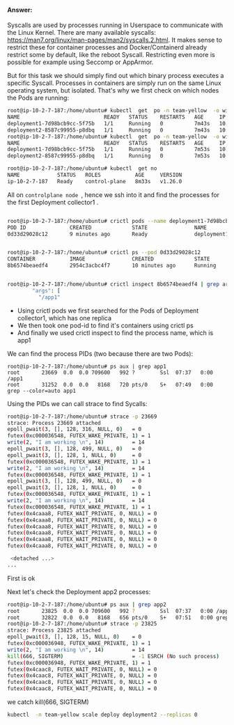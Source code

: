 
#### Answer:

Syscalls are used by processes running in Userspace to communicate with the Linux Kernel. There are many available syscalls: https://man7.org/linux/man-pages/man2/syscalls.2.html. It makes sense to restrict these for container processes and Docker/Containerd already restrict some by default, like the reboot Syscall. Restricting even more is possible for example using Seccomp or AppArmor.

But for this task we should simply find out which binary process executes a specific Syscall. Processes in containers are simply run on the same Linux operating system, but isolated. That's why we first check on which nodes the Pods are running:

```sh
root@ip-10-2-7-187:/home/ubuntu# kubectl  get  po -n team-yellow  -o wide
NAME                           READY   STATUS    RESTARTS   AGE     IP             NODE            NOMINATED NODE   RE                                                           ADINESS GATES
deployment1-7d98bcb9cc-5f75b   1/1     Running   0          7m43s   10.0.171.195   ip-10-2-7-187   <none>           <n                                                           one>
deployment2-8587c99955-p8dbq   1/1     Running   0          7m43s   10.0.171.197   ip-10-2-7-187   <none>           <n                                                           one>
root@ip-10-2-7-187:/home/ubuntu# kubectl  get  po -n team-yellow  -o wide
NAME                           READY   STATUS    RESTARTS   AGE     IP             NODE            NOMINATED NODE   READINESS GATES
deployment1-7d98bcb9cc-5f75b   1/1     Running   0          7m53s   10.0.171.195   ip-10-2-7-187   <none>           <none>
deployment2-8587c99955-p8dbq   1/1     Running   0          7m53s   10.0.171.197   ip-10-2-7-187   <none>           <none>

root@ip-10-2-7-187:/home/ubuntu# kubectl  get no
NAME            STATUS   ROLES           AGE     VERSION
ip-10-2-7-187   Ready    control-plane   8m33s   v1.26.0

```

All on `controlplane node `, hence we ssh into it and find the processes for the first Deployment collector1 .

```sh

root@ip-10-2-7-187:/home/ubuntu# crictl pods --name deployment1-7d98bcb9cc-5f75b
POD ID              CREATED             STATE               NAME                           NAMESPACE           ATTEMPT             RUNTIME
0d33d29028c12       9 minutes ago       Ready               deployment1-7d98bcb9cc-5f75b   team-yellow         1                   (default)


root@ip-10-2-7-187:/home/ubuntu# crictl ps --pod 0d33d29028c12
CONTAINER           IMAGE               CREATED             STATE               NAME                ATTEMPT             POD ID              POD
8b6574beaedf4       2954c3acbc4f7       10 minutes ago      Running             busybox             0                   0d33d29028c12       deployment1-7d98bcb9cc-5f75b


root@ip-10-2-7-187:/home/ubuntu# crictl inspect 8b6574beaedf4 | grep args -A1
        "args": [
          "/app1"

```

* Using crictl pods we first searched for the Pods of Deployment collector1, which has one replica
* We then took one pod-id to find it's containers using crictl ps
* And finally we used crictl inspect to find the process name, which is app1

We can find the process PIDs (two because there are two Pods):

```
root@ip-10-2-7-187:/home/ubuntu# ps aux | grep app1
root       23669  0.0  0.0 709600   992 ?        Ssl  07:37   0:00 /app1
root       31252  0.0  0.0   8168   720 pts/0    S+   07:49   0:00 grep --color=auto app1

```

Using the PIDs we can call strace to find Sycalls:

```sh
root@ip-10-2-7-187:/home/ubuntu# strace -p 23669
strace: Process 23669 attached
epoll_pwait(3, [], 128, 316, NULL, 0)   = 0
futex(0xc000036548, FUTEX_WAKE_PRIVATE, 1) = 1
write(2, "I am working \n", 14)         = 14
epoll_pwait(3, [], 128, 499, NULL, 0)   = 0
epoll_pwait(3, [], 128, 1, NULL, 0)     = 0
futex(0xc000036548, FUTEX_WAKE_PRIVATE, 1) = 1
write(2, "I am working \n", 14)         = 14
futex(0xc000036548, FUTEX_WAKE_PRIVATE, 1) = 1
epoll_pwait(3, [], 128, 499, NULL, 0)   = 0
epoll_pwait(3, [], 128, 1, NULL, 0)     = 0
futex(0xc000036548, FUTEX_WAKE_PRIVATE, 1) = 1
write(2, "I am working \n", 14)         = 14
futex(0xc000036548, FUTEX_WAKE_PRIVATE, 1) = 1
futex(0x4caaa8, FUTEX_WAIT_PRIVATE, 0, NULL) = 0
futex(0x4caaa8, FUTEX_WAIT_PRIVATE, 0, NULL) = 0
futex(0x4caaa8, FUTEX_WAIT_PRIVATE, 0, NULL) = 0
futex(0x4caaa8, FUTEX_WAIT_PRIVATE, 0, NULL) = 0
futex(0x4caaa8, FUTEX_WAIT_PRIVATE, 0, NULL) = 0
futex(0x4caaa8, FUTEX_WAIT_PRIVATE, 0, NULL) = 0

 <detached ...>
...
```

First  is ok 

Next let's check the Deployment app2 processes:

```sh
root@ip-10-2-7-187:/home/ubuntu# ps aux | grep app2
root       23825  0.0  0.0 709600   992 ?        Ssl  07:37   0:00 /app2
root       32822  0.0  0.0   8168   656 pts/0    S+   07:51   0:00 grep --color=auto app2
root@ip-10-2-7-187:/home/ubuntu# strace -p 23825
strace: Process 23825 attached
epoll_pwait(3, [], 128, 15, NULL, 0)    = 0
futex(0xc000036948, FUTEX_WAKE_PRIVATE, 1) = 1
write(2, "I am working \n", 14)         = 14
kill(666, SIGTERM)                      = -1 ESRCH (No such process)
futex(0xc000036948, FUTEX_WAKE_PRIVATE, 1) = 1
futex(0x4caac8, FUTEX_WAIT_PRIVATE, 0, NULL) = 0
futex(0x4caac8, FUTEX_WAIT_PRIVATE, 0, NULL) = 0
futex(0x4caac8, FUTEX_WAIT_PRIVATE, 0, NULL) = 0
futex(0x4caac8, FUTEX_WAIT_PRIVATE, 0, NULL) = 0

```
we  catch  kill(666, SIGTERM)

```sh
kubectl  -n team-yellow scale deploy deployment2 --replicas 0
```

